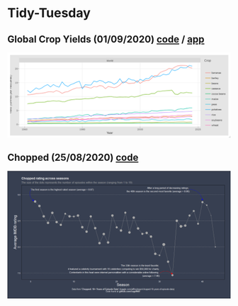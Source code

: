 # Tidy-Tuesday

## Global Crop Yields (01/09/2020) **[code](https://github.com/cags9607/Tidy-Tuesday/blob/master/shiny-markdown-crop.Rmd)** / **[app](https://sergio-carrasco.shinyapps.io/shiny-markdown/)**

![](World-crops.png)<!-- -->

## Chopped (25/08/2020) **[code](https://github.com/cags9607/Tidy-Tuesday/blob/master/Chopped.R)**

![](chopped-fig.png)<!-- -->

